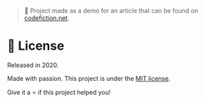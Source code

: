 > :rocket: Project made as a demo for an article that can be found on [codefiction.net](http://codefiction.net/).

# :closed_book: License

Released in 2020.

Made with passion.
This project is under the [MIT license](https://github.com/Code-Fiction/anypoint-api/blob/master/LICENSE).

Give it a ⭐️ if this project helped you!
